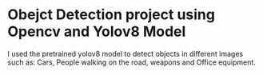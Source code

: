 # Obejct Detection project using Opencv and Yolov8 Model

I used the pretrained yolov8 model to detect objects in different images such as:
Cars, People walking on the road, weapons and Office equipment.